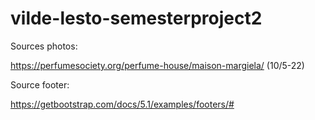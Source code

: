 # vilde-lesto-semesterproject2

Sources photos:

https://perfumesociety.org/perfume-house/maison-margiela/ (10/5-22)

Source footer:

https://getbootstrap.com/docs/5.1/examples/footers/#
